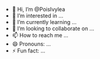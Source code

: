- 👋 Hi, I’m @PoisIvylea
- 👀 I’m interested in ...
- 🌱 I’m currently learning ...
- 💞️ I’m looking to collaborate on ...
- 📫 How to reach me ...
- 😄 Pronouns: ...
- ⚡ Fun fact: ...

<!---
PoisIvylea/PoisIvylea is a ✨ special ✨ repository because its `README.md` (this file) appears on your GitHub profile.
You can click the Preview link to take a look at your changes.
--->
